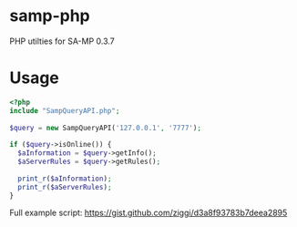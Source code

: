 # samp-php
PHP utilties for SA-MP 0.3.7

# Usage
```php
<?php
include "SampQueryAPI.php"; 
 
$query = new SampQueryAPI('127.0.0.1', '7777');
 
if ($query->isOnline()) {
  $aInformation = $query->getInfo();
  $aServerRules = $query->getRules();
  
  print_r($aInformation);
  print_r($aServerRules);
}
```
Full example script: https://gist.github.com/ziggi/d3a8f93783b7deea2895